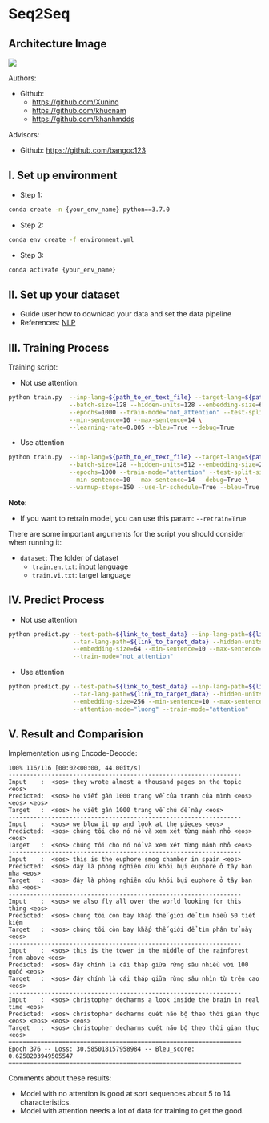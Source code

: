# Seq2Seq

## Architecture Image

<b align="center">
<img src="F:\4. PROJECT_TF_03\Seq2Seq\assets\Net.png"/>
</b>

Authors:

- Github:
    - https://github.com/Xunino
    - https://github.com/khucnam
    - https://github.com/khanhmdds

Advisors:

- Github: https://github.com/bangoc123

## I. Set up environment

- Step 1:

```bash
conda create -n {your_env_name} python==3.7.0
```

- Step 2:

```bash
conda env create -f environment.yml
```

- Step 3:

```bash
conda activate {your_env_name}
``` 

## II. Set up your dataset

- Guide user how to download your data and set the data pipeline
- References: [NLP](https://github.com/protonx-tf-03-projects/Seq2Seq/tree/main/dataset)

## III. Training Process

Training script:

- Not use attention:

```bash
python train.py  --inp-lang=${path_to_en_text_file} --target-lang=${path_to_vi_text_file} \
                 --batch-size=128 --hidden-units=128 --embedding-size=64 \
                 --epochs=1000 --train-mode="not_attention" --test-split-size=0.1 \
                 --min-sentence=10 --max-sentence=14 \
                 --learning-rate=0.005 --bleu=True --debug=True
```

- Use attention

```bash
python train.py  --inp-lang=${path_to_en_text_file} --target-lang=${path_to_vi_text_file} \
                 --batch-size=128 --hidden-units=512 --embedding-size=256 \
                 --epochs=1000 --train-mode="attention" --test-split-size=0.001 \
                 --min-sentence=10 --max-sentence=14 --debug=True \
                 --warmup-steps=150 --use-lr-schedule=True --bleu=True
```

**Note**:

- If you want to retrain model, you can use this param: ```--retrain=True```

There are some important arguments for the script you should consider when running it:

- `dataset`: The folder of dataset
    - `train.en.txt`: input language
    - `train.vi.txt`: target language

## IV. Predict Process

- Not use attention

```bash
python predict.py --test-path=${link_to_test_data} --inp-lang-path=${link_to_input_data} \
                  --tar-lang-path=${link_to_target_data} --hidden-units=128 \
                  --embedding-size=64 --min-sentence=10 --max-sentence=14 \
                  --train-mode="not_attention"
```

- Use attention

```bash
python predict.py --test-path=${link_to_test_data} --inp-lang-path=${link_to_input_data} \
                  --tar-lang-path=${link_to_target_data} --hidden-units=512 \
                  --embedding-size=256 --min-sentence=10 --max-sentence=14 \
                  --attention-mode="luong" --train-mode="attention"
```

## V. Result and Comparision

Implementation using Encode-Decode:

```
100% 116/116 [00:02<00:00, 44.00it/s]
-----------------------------------------------------------------
Input    :  <sos> they wrote almost a thousand pages on the topic <eos>
Predicted:  <sos> họ viết gần 1000 trang về của tranh của mình <eos> <eos> <eos>
Target   :  <sos> họ viết gần 1000 trang về chủ đề này <eos>
-----------------------------------------------------------------
Input    :  <sos> we blow it up and look at the pieces <eos>
Predicted:  <sos> chúng tôi cho nó nổ và xem xét từng mảnh nhỏ <eos> <eos>
Target   :  <sos> chúng tôi cho nó nổ và xem xét từng mảnh nhỏ <eos>
-----------------------------------------------------------------
Input    :  <sos> this is the euphore smog chamber in spain <eos>
Predicted:  <sos> đây là phòng nghiên cứu khói bụi euphore ở tây ban nha <eos>
Target   :  <sos> đây là phòng nghiên cứu khói bụi euphore ở tây ban nha <eos>
-----------------------------------------------------------------
Input    :  <sos> we also fly all over the world looking for this thing <eos>
Predicted:  <sos> chúng tôi còn bay khắp thế giới để tìm hiểu 50 tiết kiệm
Target   :  <sos> chúng tôi còn bay khắp thế giới để tìm phân tử này <eos>
-----------------------------------------------------------------
Input    :  <sos> this is the tower in the middle of the rainforest from above <eos>
Predicted:  <sos> đây chính là cái tháp giữa rừng sâu nhiều với 100 quốc <eos>
Target   :  <sos> đây chính là cái tháp giữa rừng sâu nhìn từ trên cao <eos>
-----------------------------------------------------------------
Input    :  <sos> christopher decharms a look inside the brain in real time <eos>
Predicted:  <sos> christopher decharms quét não bộ theo thời gian thực <eos> <eos> <eos> <eos>
Target   :  <sos> christopher decharms quét não bộ theo thời gian thực <eos>
=================================================================
Epoch 376 -- Loss: 30.585018157958984 -- Bleu_score: 0.6258203949505547
=================================================================
```

Comments about these results:

- Model with no attention is good at sort sequences about 5 to 14 characteristics.
- Model with attention needs a lot of data for training to get the good.
